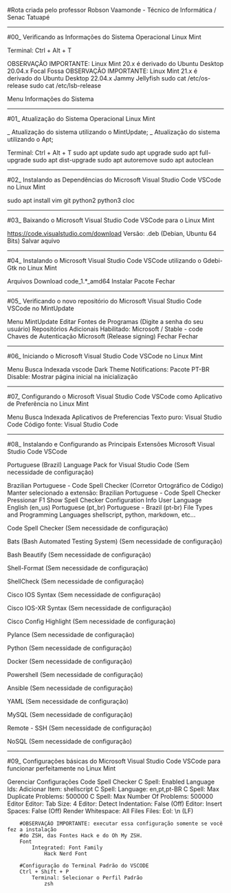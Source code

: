 #Rota criada pelo professor Robson Vaamonde - Técnico de Informática / Senac Tatuapé

____________________

#00_ Verificando as Informações do Sistema Operacional Linux Mint

Terminal: Ctrl + Alt + T

OBSERVAÇÃO IMPORTANTE: Linux Mint 20.x é derivado do Ubuntu Desktop 20.04.x Focal Fossa 
OBSERVAÇÃO IMPORTANTE: Linux Mint 21.x é derivado do Ubuntu Desktop 22.04.x Jammy Jellyfish
sudo cat /etc/os-release
sudo cat /etc/lsb-release

Menu
	Informações do Sistema

____________________

#01_ Atualização do Sistema Operacional Linux Mint

_ Atualização do sistema utilizando o MintUpdate;
_ Atualização do sistema utilizando o Apt;

Terminal: Ctrl + Alt + T
	sudo apt update
	sudo apt upgrade
	sudo apt full-upgrade
	sudo apt dist-upgrade
	sudo apt autoremove
	sudo apt autoclean

____________________

#02_ Instalando as Dependências do Microsoft Visual Studio Code VSCode no Linux Mint

sudo apt install vim git python2 python3 cloc

____________________

#03_ Baixando o Microsoft Visual Studio Code VSCode para o Linux Mint

https://code.visualstudio.com/download
	Versão: .deb (Debian, Ubuntu 64 Bits)
		Salvar aquivo

____________________

#04_ Instalando o Microsoft Visual Studio Code VSCode utilizando o Gdebi-Gtk no Linux Mint

Arquivos
	Download
		code_1.*_amd64
			Instalar Pacote
		Fechar

____________________

#05_ Verificando o novo repositório do Microsoft Visual Studio Code VSCode no MintUpdate

Menu
	MintUpdate
		Editar
			Fontes de Programas
				(Digite a senha do seu usuário)
					Repositórios Adicionais
						Habilitado: Microsoft / Stable - code
					Chaves de Autenticação
						Microsoft (Release signing)
			Fechar
	Fechar

____________________

#06_ Iniciando o Microsoft Visual Studio Code VSCode no Linux Mint

Menu
	Busca Indexada
		vscode
			Dark Theme
			Notifications: Pacote PT-BR
			Disable: Mostrar página inicial na inicialização

____________________

#07_ Configurando o Microsoft Visual Studio Code VSCode como Aplicativo de Preferência no Linux Mint

Menu
	Busca Indexada
		Aplicativos de Preferencias
			Texto puro: Visual Studio Code
			Código fonte: Visual Studio Code

____________________

#08_ Instalando e Configurando as Principais Extensões Microsoft Visual Studio Code VSCode

Portuguese (Brazil) Language Pack for Visual Studio Code
	(Sem necessidade de configuração)

Brazilian Portuguese - Code Spell Checker (Corretor Ortográfico de Código)
Manter selecionado a extensão: Brazilian Portuguese - Code Spell Checker
	Pressionar F1
		Show Spell Checker Configuration Info
			User
				Language
					English (en_us)
					Portuguese (pt_br)
					Portuguese - Brazil (pt-br)
				File Types and Programming Languages
					shellscript, python, markdown, etc...

Code Spell Checker
	(Sem necessidade de configuração)

Bats (Bash Automated Testing System)
	(Sem necessidade de configuração)

Bash Beautify
	(Sem necessidade de configuração)

Shell-Format
	(Sem necessidade de configuração)

ShellCheck
	(Sem necessidade de configuração)

Cisco IOS Syntax
	(Sem necessidade de configuração)

Cisco IOS-XR Syntax
	(Sem necessidade de configuração)

Cisco Config Highlight
	(Sem necessidade de configuração)

Pylance
	(Sem necessidade de configuração)

Python
	(Sem necessidade de configuração)

Docker
	(Sem necessidade de configuração)

Powershell
	(Sem necessidade de configuração)

Ansible
	(Sem necessidade de configuração)

YAML
	(Sem necessidade de configuração)

MySQL
	(Sem necessidade de configuração)

Remote - SSH
	(Sem necessidade de configuração)

NoSQL
	(Sem necessidade de configuração)

____________________

#09_ Configurações básicas do Microsoft Visual Studio Code VSCode para funcionar perfeitamente no Linux Mint

Gerenciar
	Configurações
		Code Spell Checker
			C Spell: Enabled Language Ids: 
				Adicionar Item: shellscript
			C Spell: Language: en,pt,pt-BR
			C Spell: Max Duplicate Problems: 500000
			C Spell: Max Number Of Problems: 500000
		Editor
			Editor: Tab Size: 4
			Editor: Detect Indentation: False (Off)
			Editor: Insert Spaces: False (Off)
			Render Whitespace: All
		Files
			Files: Eol: \n (LF)

		#OBSERVAÇÃO IMPORTANTE: executar essa configuração somente se você fez a instalação
		#do ZSH, das Fontes Hack e do Oh My ZSH.
		Font
			Integrated: Font Family
				Hack Nerd Font
		
		#Configuração do Terminal Padrão do VSCODE
		Ctrl + Shift + P
			Terminal: Selecionar o Perfil Padrão
				zsh
